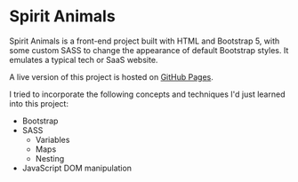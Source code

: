 # Spirit Animals

Spirit Animals is a front-end project built with HTML and Bootstrap 5, with some custom SASS to change the appearance of default Bootstrap styles. It emulates a typical tech or SaaS website.

A live version of this project is hosted on [GitHub Pages](https://dylanhamada.github.io/spiritanimals/).

I tried to incorporate the following concepts and techniques I'd just learned into this project:

- Bootstrap
- SASS
    - Variables
    - Maps
    - Nesting
- JavaScript DOM manipulation